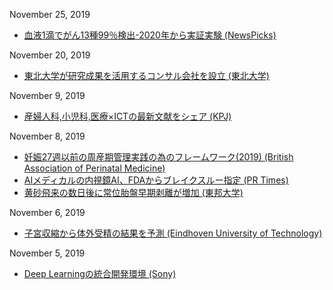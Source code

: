 November 25, 2019
* [血液1滴でがん13種99％検出-2020年から実証実験 (NewsPicks)](https://newspicks.com/news/4410237/)

November 20, 2019
* [東北大学が研究成果を活用するコンサル会社を設立 (東北大学)](https://www.tohoku.ac.jp/japanese/2019/11/press20191119-01-knowledge.html)

November 9, 2019
* [産婦人科,小児科,医療×ICTの最新文献をシェア (KPJ)](https://kpjournal.jp/)

November 8, 2019
* [妊娠27週以前の周産期管理実践の為のフレームワーク(2019) (British Association of Perinatal Medicine)](https://www.bapm.org/resources/80-perinatal-management-of-extreme-preterm-birth-before-27-weeks-of-gestation-2019)
* [AIメディカルの内視鏡AI、FDAからブレイクスルー指定 (PR Times)](https://prtimes.jp/main/html/rd/p/000000002.000049025.html)
* [黄砂飛来の数日後に常位胎盤早期剥離が増加 (東邦大学)](https://www.toho-u.ac.jp/press/2019_index/20191108-1034.html)

November 6, 2019
* [子宮収縮から体外受精の結果を予測 (Eindhoven University of Technology)](https://www.tue.nl/en/news/news-overview/measurement-of-uterine-contractions-could-predict-the-outcome-of-in-vitro-fertilization/)

November 5, 2019
* [Deep Learningの統合開発環境 (Sony)](https://dl.sony.com/)
